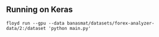 
## Running on Keras
`floyd run --gpu --data banasmat/datasets/forex-analyzer-data/2:/dataset 'python main.py'`
